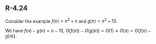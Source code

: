 ## R-4.24

Consider the example $f(n) = n^2 + n$ and $g(n) = n^2 + 10$.

We have $f(n) - g(n) = n - 10$, $O(f(n)) - O(g(n)) = O(1) \neq O(n) = O(f(n) - g(n))$.